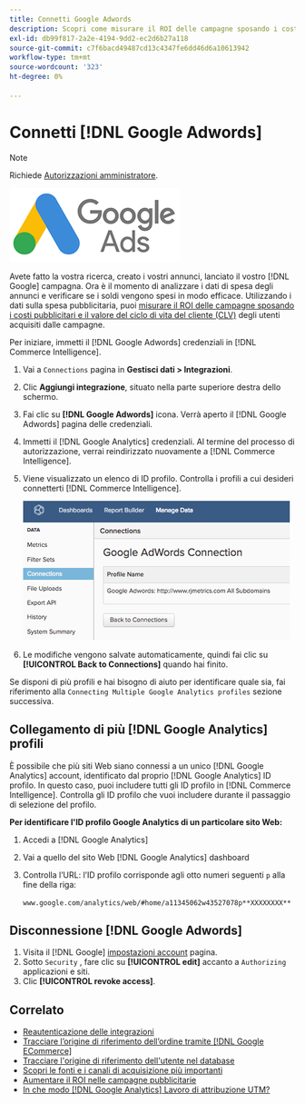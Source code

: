 ```yaml
---
title: Connetti Google Adwords
description: Scopri come misurare il ROI delle campagne sposando i costi pubblicitari e il valore del ciclo di vita del cliente (Customer Lifetime Value, CLV) degli utenti acquisiti dalle campagne.
exl-id: db99f817-2a2e-4194-9dd2-ec2d6b27a118
source-git-commit: c7f6bacd49487cd13c4347fe6dd46d6a10613942
workflow-type: tm+mt
source-wordcount: '323'
ht-degree: 0%

---
```


# Connetti [!DNL Google Adwords]

>[!NOTE]
>
>Richiede [Autorizzazioni amministratore](../../../administrator/user-management/user-management.md).

![](../../../assets/Google_Adwords_logo.png)

Avete fatto la vostra ricerca, creato i vostri annunci, lanciato il vostro [!DNL Google] campagna. Ora è il momento di analizzare i dati di spesa degli annunci e verificare se i soldi vengono spesi in modo efficace. Utilizzando i dati sulla spesa pubblicitaria, puoi [misurare il ROI delle campagne sposando i costi pubblicitari e il valore del ciclo di vita del cliente (CLV)](../../analysis/roi-ad-camp.md) degli utenti acquisiti dalle campagne.

Per iniziare, immetti il [!DNL Google Adwords] credenziali in [!DNL Commerce Intelligence].

1. Vai a `Connections` pagina in **Gestisci dati > Integrazioni**.
1. Clic **Aggiungi integrazione**, situato nella parte superiore destra dello schermo.
1. Fai clic su **[!DNL Google Adwords]** icona. Verrà aperto il [!DNL Google Adwords] pagina delle credenziali.
1. Immetti il [!DNL Google Analytics] credenziali. Al termine del processo di autorizzazione, verrai reindirizzato nuovamente a [!DNL Commerce Intelligence].
1. Viene visualizzato un elenco di ID profilo. Controlla i profili a cui desideri connetterti [!DNL Commerce Intelligence].

   ![](../../../assets/cnnct-profile.png)

1. Le modifiche vengono salvate automaticamente, quindi fai clic su **[!UICONTROL Back to Connections]** quando hai finito.

Se disponi di più profili e hai bisogno di aiuto per identificare quale sia, fai riferimento alla `Connecting Multiple Google Analytics profiles` sezione successiva.

## Collegamento di più [!DNL Google Analytics] profili

È possibile che più siti Web siano connessi a un unico [!DNL Google Analytics] account, identificato dal proprio [!DNL Google Analytics] ID profilo. In questo caso, puoi includere tutti gli ID profilo in [!DNL Commerce Intelligence]. Controlla gli ID profilo che vuoi includere durante il passaggio di selezione del profilo.

**Per identificare l&#39;ID profilo Google Analytics di un particolare sito Web:**

1. Accedi a [!DNL Google Analytics]
1. Vai a quello del sito Web [!DNL Google Analytics] dashboard
1. Controlla l’URL: l’ID profilo corrisponde agli otto numeri seguenti `p` alla fine della riga:

   `www.google.com/analytics/web/#home/a11345062w43527078p**XXXXXXXX**`

## Disconnessione [!DNL Google Adwords]

1. Visita il [!DNL Google] [impostazioni account](https://www.google.com/account/about/?hl=en) pagina.
1. Sotto `Security` , fare clic su **[!UICONTROL edit]** accanto a `Authorizing` applicazioni e siti.
1. Clic **[!UICONTROL revoke access]**.

## Correlato

* [Reautenticazione delle integrazioni](https://experienceleague.adobe.com/docs/commerce-knowledge-base/kb/how-to/mbi-reauthenticating-integrations.html)
* [Tracciare l’origine di riferimento dell’ordine tramite [!DNL Google ECommerce]](../integrations/google-ecommerce.md)
* [Tracciare l&#39;origine di riferimento dell&#39;utente nel database](../../analysis/google-track-user-acq.md)
* [Scopri le fonti e i canali di acquisizione più importanti](../../analysis/most-value-source-channel.md)
* [Aumentare il ROI nelle campagne pubblicitarie](../../analysis/roi-ad-camp.md)
* [In che modo [!DNL Google Analytics] Lavoro di attribuzione UTM?](../../analysis/utm-attributes.md)
